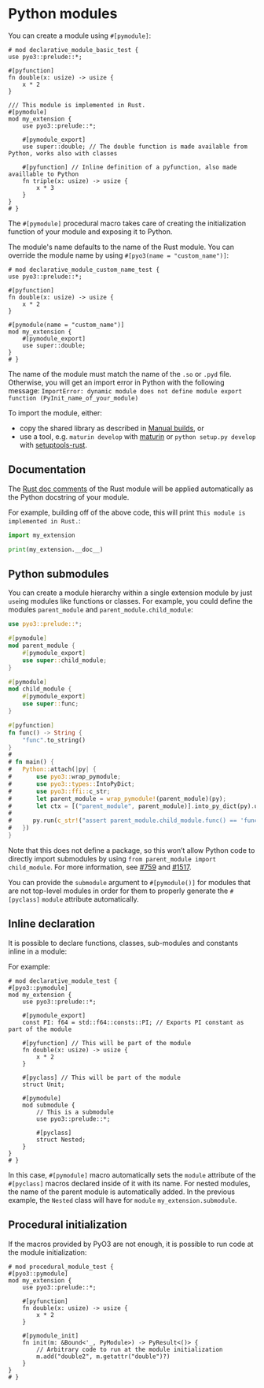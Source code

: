 # Python modules

You can create a module using `#[pymodule]`:

```rust,no_run
# mod declarative_module_basic_test {
use pyo3::prelude::*;

#[pyfunction]
fn double(x: usize) -> usize {
    x * 2
}

/// This module is implemented in Rust.
#[pymodule]
mod my_extension {
    use pyo3::prelude::*;

    #[pymodule_export]
    use super::double; // The double function is made available from Python, works also with classes

    #[pyfunction] // Inline definition of a pyfunction, also made availlable to Python
    fn triple(x: usize) -> usize {
        x * 3
    }
}
# }
```

The `#[pymodule]` procedural macro takes care of creating the initialization function of your
module and exposing it to Python.

The module's name defaults to the name of the Rust module. You can override the module name by
using `#[pyo3(name = "custom_name")]`:

```rust,no_run
# mod declarative_module_custom_name_test {
use pyo3::prelude::*;

#[pyfunction]
fn double(x: usize) -> usize {
    x * 2
}

#[pymodule(name = "custom_name")]
mod my_extension {
    #[pymodule_export]
    use super::double;
}
# }
```

The name of the module must match the name of the `.so` or `.pyd`
file. Otherwise, you will get an import error in Python with the following message:
`ImportError: dynamic module does not define module export function (PyInit_name_of_your_module)`

To import the module, either:

- copy the shared library as described in [Manual builds](building-and-distribution.md#manual-builds), or
- use a tool, e.g. `maturin develop` with [maturin](https://github.com/PyO3/maturin) or
`python setup.py develop` with [setuptools-rust](https://github.com/PyO3/setuptools-rust).

## Documentation

The [Rust doc comments](https://doc.rust-lang.org/stable/book/ch03-04-comments.html) of the Rust module will be applied automatically as the Python docstring of your module.

For example, building off of the above code, this will print `This module is implemented in Rust.`:

```python
import my_extension

print(my_extension.__doc__)
```

## Python submodules

You can create a module hierarchy within a single extension module by just `use`ing modules like functions or classes.
For example, you could define the modules `parent_module` and `parent_module.child_module`:

```rust
use pyo3::prelude::*;

#[pymodule]
mod parent_module {
    #[pymodule_export]
    use super::child_module;
}

#[pymodule]
mod child_module {
    #[pymodule_export]
    use super::func;
}

#[pyfunction]
fn func() -> String {
    "func".to_string()
}
#
# fn main() {
#   Python::attach(|py| {
#       use pyo3::wrap_pymodule;
#       use pyo3::types::IntoPyDict;
#       use pyo3::ffi::c_str;
#       let parent_module = wrap_pymodule!(parent_module)(py);
#       let ctx = [("parent_module", parent_module)].into_py_dict(py).unwrap();
#
#      py.run(c_str!("assert parent_module.child_module.func() == 'func'"), None, Some(&ctx)).unwrap();
#   })
}
```

Note that this does not define a package, so this won’t allow Python code to directly import
submodules by using `from parent_module import child_module`. For more information, see
[#759](https://github.com/PyO3/pyo3/issues/759) and
[#1517](https://github.com/PyO3/pyo3/issues/1517#issuecomment-808664021).

You can provide the `submodule` argument to `#[pymodule()]` for modules that are not top-level modules in order for them to properly generate the `#[pyclass]` `module` attribute automatically.

## Inline declaration

It is possible to declare functions, classes, sub-modules and constants inline in a module:

For example:

```rust,no_run
# mod declarative_module_test {
#[pyo3::pymodule]
mod my_extension {
    use pyo3::prelude::*;

    #[pymodule_export]
    const PI: f64 = std::f64::consts::PI; // Exports PI constant as part of the module

    #[pyfunction] // This will be part of the module
    fn double(x: usize) -> usize {
        x * 2
    }

    #[pyclass] // This will be part of the module
    struct Unit;

    #[pymodule]
    mod submodule {
        // This is a submodule
        use pyo3::prelude::*;

        #[pyclass]
        struct Nested;
    }
}
# }
```

In this case, `#[pymodule]` macro automatically sets the `module` attribute of the `#[pyclass]` macros declared inside of it with its name.
For nested modules, the name of the parent module is automatically added.
In the previous example, the `Nested` class will have for `module` `my_extension.submodule`.

## Procedural initialization

If the macros provided by PyO3 are not enough, it is possible to run code at the module initialization:

```rust,no_run
# mod procedural_module_test {
#[pyo3::pymodule]
mod my_extension {
    use pyo3::prelude::*;

    #[pyfunction]
    fn double(x: usize) -> usize {
        x * 2
    }

    #[pymodule_init]
    fn init(m: &Bound<'_, PyModule>) -> PyResult<()> {
        // Arbitrary code to run at the module initialization
        m.add("double2", m.getattr("double")?)
    }
}
# }
```
